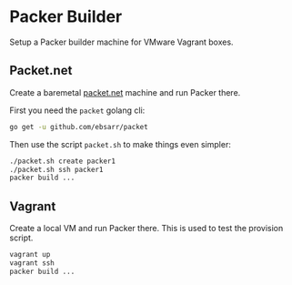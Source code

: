 # Packer Builder

Setup a Packer builder machine for VMware Vagrant boxes.

## Packet.net

Create a baremetal [packet.net](https://packet.net) machine and run Packer there.

First you need the `packet` golang cli:

```bash
go get -u github.com/ebsarr/packet
```

Then use the script `packet.sh` to make things even simpler:

```bash
./packet.sh create packer1
./packet.sh ssh packer1
packer build ...
```

## Vagrant

Create a local VM and run Packer there. This is used to test the
provision script.

```bash
vagrant up
vagrant ssh
packer build ...
```
